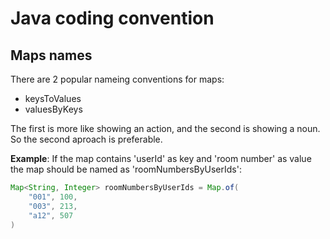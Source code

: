 # Java coding convention

## Maps names

There are 2 popular nameing conventions for maps:
- keysToValues
- valuesByKeys 

The first is more like showing an action, and the second is showing a noun. So the second aproach is preferable.

**Example**: If the map contains 'userId' as key and 'room number' as value the map should be
named as 'roomNumbersByUserIds':

```java
Map<String, Integer> roomNumbersByUserIds = Map.of(
    "001", 100,
    "003", 213,
    "a12", 507 
)
```

